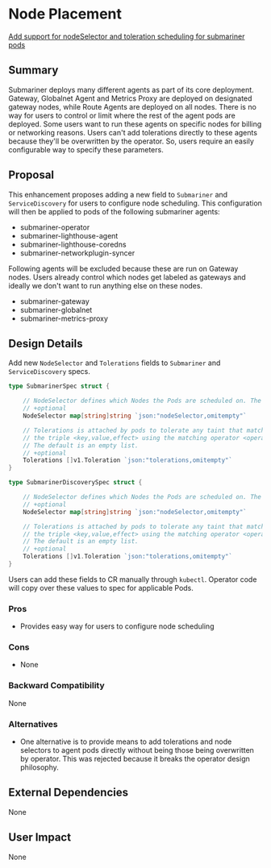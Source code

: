 # Node Placement

[Add support for nodeSelector and toleration scheduling for submariner pods](https://github.com/submariner-io/enhancements/issues/149)

## Summary

Submariner deploys many different agents as part of its core deployment. Gateway, Globalnet Agent and
Metrics Proxy are deployed on designated gateway nodes, while Route Agents are deployed on all nodes. There is no way
for users to control or limit where the rest of the agent pods are deployed. Some users want to run these agents on
specific nodes for billing or networking reasons. Users can't add tolerations directly to these agents because they'll be
overwritten by the operator. So, users require an easily configurable way to specify these parameters.

## Proposal

This enhancement proposes adding a new field to `Submariner` and `ServiceDiscovery` for users to configure node
scheduling. This configuration will then be applied to pods of the following submariner agents:

* submariner-operator
* submariner-lighthouse-agent
* submariner-lighthouse-coredns
* submariner-networkplugin-syncer

Following agents will be excluded because these are run on Gateway nodes. Users already control which nodes get labeled
as gateways and ideally we don't want to run anything else on these nodes.

* submariner-gateway
* submariner-globalnet
* submariner-metrics-proxy

## Design Details

Add new `NodeSelector` and `Tolerations` fields to `Submariner` and `ServiceDiscovery` specs.

```Go
type SubmarinerSpec struct {

    // NodeSelector defines which Nodes the Pods are scheduled on. The default is an empty list.
    // +optional
    NodeSelector map[string]string `json:"nodeSelector,omitempty"`

    // Tolerations is attached by pods to tolerate any taint that matches
    // the triple <key,value,effect> using the matching operator <operator>.
    // The default is an empty list.
    // +optional
    Tolerations []v1.Toleration `json:"tolerations,omitempty"`
}
```

```Go
type SubmarinerDiscoverySpec struct {

    // NodeSelector defines which Nodes the Pods are scheduled on. The default is an empty list.
    // +optional
    NodeSelector map[string]string `json:"nodeSelector,omitempty"`

    // Tolerations is attached by pods to tolerate any taint that matches
    // the triple <key,value,effect> using the matching operator <operator>.
    // The default is an empty list.
    // +optional
    Tolerations []v1.Toleration `json:"tolerations,omitempty"`
}
```

Users can add these fields to CR manually through `kubectl`. Operator code will copy over these values to spec for
applicable Pods.

### Pros

* Provides easy way for users to configure node scheduling

### Cons

* None

### Backward Compatibility

None

### Alternatives

* One alternative is to provide means to add tolerations and node selectors to agent pods directly without being
those being overwritten by operator. This was rejected because it breaks the operator design philosophy.

## External Dependencies

None

## User Impact

None
